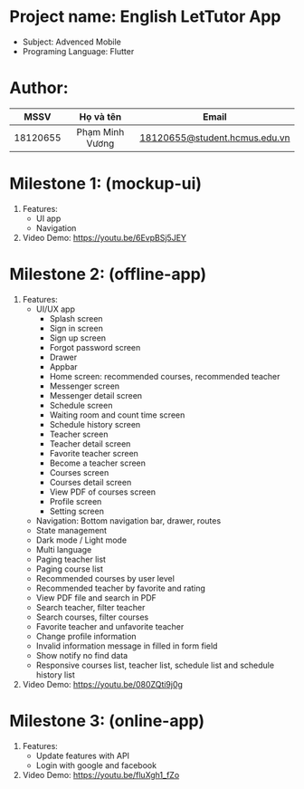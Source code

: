 # Project name: English LetTutor App
- Subject: Advenced Mobile
- Programing Language: Flutter

# Author:
| MSSV     |     Họ và tên    | Email                         |
|:--------:|:----------------:|:-----------------------------:|
| 18120655 | Phạm Minh Vương  | 18120655@student.hcmus.edu.vn |
 
# Milestone 1: (mockup-ui)
1. Features:
    - UI app
    - Navigation
2. Video Demo: https://youtu.be/6EvpBSj5JEY

# Milestone 2: (offline-app)
1. Features:
    - UI/UX app
        + Splash screen
        + Sign in screen
        + Sign up screen
        + Forgot password screen
        + Drawer
        + Appbar
        + Home screen: recommended courses, recommended teacher
        + Messenger screen
        + Messenger detail screen
        + Schedule screen
        + Waiting room and count time screen
        + Schedule history screen
        + Teacher screen
        + Teacher detail screen
        + Favorite teacher screen
        + Become a teacher screen
        + Courses screen
        + Courses detail screen
        + View PDF of courses screen
        + Profile screen
        + Setting screen
    - Navigation: Bottom navigation bar, drawer, routes
    - State management
    - Dark mode / Light mode
    - Multi language
    - Paging teacher list
    - Paging course list
    - Recommended courses by user level
    - Recommended teacher by favorite and rating
    - View PDF file and search in PDF
    - Search teacher, filter teacher
    - Search courses, filter courses
    - Favorite teacher and unfavorite teacher
    - Change profile information
    - Invalid information message in filled in form field
    - Show notify no find data
    - Responsive courses list, teacher list, schedule list and schedule history list
2. Video Demo: https://youtu.be/080ZQti9j0g

# Milestone 3: (online-app)
1. Features:
    - Update features with API
    - Login with google and facebook
2. Video Demo: https://youtu.be/fluXgh1_fZo
